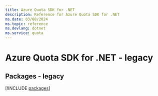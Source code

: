 ```yaml
---
title: Azure Quota SDK for .NET
description: Reference for Azure Quota SDK for .NET
ms.date: 03/08/2024
ms.topic: reference
ms.devlang: dotnet
ms.service: quota
---
```

# Azure Quota SDK for .NET - legacy
## Packages - legacy
[!INCLUDE [packages](quota-index.md)]